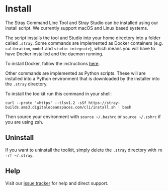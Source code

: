 # Install

The Stray Command Line Tool and Stray Studio can be installed using our install script. We currently support macOS and Linux based systems.

The script installs the tool and Studio into your home directory into a folder called `.stray`. Some commands are implemented as Docker containers (e.g. `calibration`, `model` and `studio integrate`), which means you will have to have Docker installed and the daemon running.

To install Docker, follow the instructions [here](https://docs.docker.com/get-docker/).

Other commands are implemented as Python scripts. These will are installed into a Python environment that is downloaded by the installer into the `.stray` directory.

To install the toolkit run this command in your shell:
```
curl --proto '=https' --tlsv1.2 -sSf https://stray-builds.ams3.digitaloceanspaces.com/cli/install.sh | bash
```

Then source your environment with `source ~/.bashrc` or `source ~/.zshrc` if you are using zsh.

## Uninstall

If you want to uninstall the toolkit, simply delete the `.stray` directory with `rm -rf ~/.stray`.

## Help

Visit our [issue tracker](https://github.com/StrayRobots/issues) for help and direct support.
